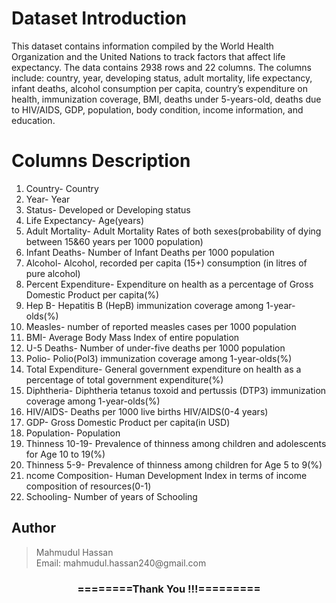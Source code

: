 <h1>Dataset Introduction</h1>

<p>
This dataset contains information compiled by the World Health Organization and the United Nations to track factors that affect life expectancy. The data contains 2938 rows and 22 columns. The columns include: country, year, developing status, adult mortality, life expectancy, infant deaths, alcohol consumption per capita, country’s expenditure on health, immunization coverage, BMI, deaths under 5-years-old, deaths due to HIV/AIDS, GDP, population, body condition, income information, and education.
</P>


<h1>Columns Description</h1>
<ol>
    <li>Country- Country</li>
    <li>Year- Year</li>
    <li>Status- Developed or Developing status</li>
    <li>Life Expectancy- Age(years)</li>
    <li>Adult Mortality- Adult Mortality Rates of both sexes(probability of dying between 15&60 years per 1000 population)</li>
    <li>Infant Deaths- Number of Infant Deaths per 1000 population</li>
    <li>Alcohol- Alcohol, recorded per capita (15+) consumption (in litres of pure alcohol)</li>
    <li>Percent Expenditure- Expenditure on health as a percentage of Gross Domestic Product per capita(%)</li>
    <li>Hep B- Hepatitis B (HepB) immunization coverage among 1-year-olds(%)</li>
    <li>Measles- number of reported measles cases per 1000 population</li>
    <li>BMI- Average Body Mass Index of entire population</li>
    <li>U-5 Deaths- Number of under-five deaths per 1000 population</li>
    <li>Polio- Polio(Pol3) immunization coverage among 1-year-olds(%)</li>
    <li>Total Expenditure- General government expenditure on health as a percentage of total government expenditure(%)</li>
    <li>Diphtheria- Diphtheria tetanus toxoid and pertussis (DTP3) immunization coverage among 1-year-olds(%)</li>
    <li>HIV/AIDS- Deaths per 1000 live births HIV/AIDS(0-4 years)</li>
    <li>GDP- Gross Domestic Product per capita(in USD)</li>
    <li>Population- Population  </li>
    <li>Thinness 10-19- Prevalence of thinness among children and adolescents for Age 10 to 19(%)</li>
    <li>Thinness 5-9- Prevalence of thinness among children for Age 5 to 9(%)</li>
    <li>ncome Composition- Human Development Index in terms of income composition of resources(0-1)</li>
    <li>Schooling- Number of years of Schooling</li>

</ol>




<h2>Author</h2>
<blockquote>
  Mahmudul Hassan<br>
  Email: mahmudul.hassan240@gmail.com
</blockquote>


<div align="center">
    <h3>========Thank You !!!=========</h3>
</div>
